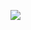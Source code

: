 <a href="https://visitorbadge.io/status?path=https%3A%2F%2Fgithub.com%2FDanielFrageri"><img src="https://api.visitorbadge.io/api/visitors?path=https%3A%2F%2Fgithub.com%2FDanielFrageri&label=VISITORS&countColor=%23263759&style=flat&labelStyle=upper" /></a>

